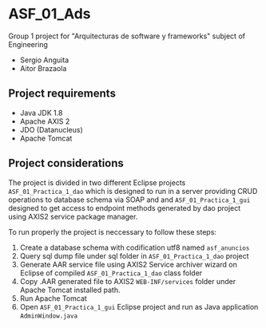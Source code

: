 # ASF_01_Ads
Group 1 project for "Arquitecturas de software y frameworks" subject of Engineering

* Sergio Anguita
* Aitor Brazaola

## Project requirements
* Java JDK 1.8
* Apache AXIS 2
* JDO (Datanucleus)
* Apache Tomcat

## Project considerations
The project is divided in two different Eclipse projects `ASF_01_Practica_1_dao` which is designed to run in a server
providing CRUD operations to database schema via SOAP and and `ASF_01_Practica_1_gui` designed to get access to endpoint
methods generated by dao project using AXIS2 service package manager.

To run properly the project is neccessary to follow these steps:
1. Create a database schema with codification utf8 named `asf_anuncios`
2. Query sql dump file under sql folder in `ASF_01_Practica_1_dao` project
3. Generate AAR service file using AXIS2 Service archiver wizard on Eclipse of compiled `ASF_01_Practica_1_dao` class folder
4. Copy .AAR generated file to AXIS2 `WEB-INF/services` folder under Apache Tomcat installed path.
5. Run Apache Tomcat
6. Open `ASF_01_Practica_1_gui` Eclipse project and run as Java application `AdminWindow.java`
